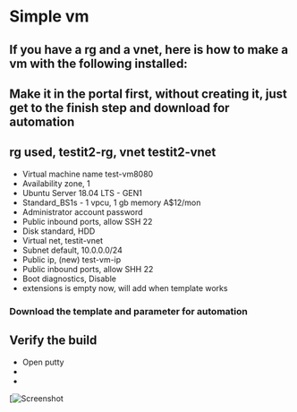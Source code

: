 # Simple vm
## If you have a rg and a vnet, here is how to make a vm with the following installed:
## Make it in the portal first, without creating it, just get to the finish step and download for automation

## rg used, testit2-rg, vnet testit2-vnet


* Virtual machine name test-vm8080
* Availability zone, 1
* Ubuntu Server 18.04 LTS - GEN1
* Standard_BS1s - 1 vpcu, 1 gb memory A$12/mon
* Administrator account password
* Public inbound ports, allow SSH 22
* Disk standard, HDD
* Virtual net, testit-vnet
* Subnet default, 10.0.0.0/24
* Public ip, (new) test-vm-ip
* Public inbound ports, allow SHH 22
* Boot diagnostics, Disable
* extensions is empty now, will add when template works

### Download the template and parameter for automation



## Verify the build
* Open putty
* 
* 
[![Screenshot](setup.jpg)